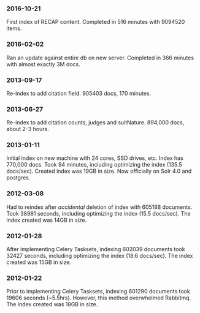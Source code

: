 ### 2016-10-21
First index of RECAP content. Completed in 516 minutes with 9094520 items.

### 2016-02-02
Ran an update against entire db on new server. Completed in 366 minutes with
almost exactly 3M docs.

### 2013-09-17
Re-index to add citation field. 905403 docs, 170 minutes.

### 2013-06-27
Re-index to add citation counts, judges and suitNature. 894,000 docs, about
2-3 hours.

### 2013-01-11
Initial index on new machine with 24 cores, SSD drives, etc. Index has 770,000
docs. Took 94 minutes, including optimizing the index  (135.5 docs/sec).
Created index was 19GB in size. Now officially on Solr 4.0 and postgres.

### 2012-03-08
Had to reindex after *accidental* deletion of index with 605188 documents.
Took 38981 seconds, including optimizing the index (15.5 docs/sec). The index
created was 14GB in size.

### 2012-01-28
After implementing Celery Tasksets, indexing 602039 documents took 32427 seconds,
including optimizing the index (18.6 docs/sec). The index created was 15GB in size.

### 2012-01-22
Prior to implementing Celery Tasksets, indexing 601290 documents took 19606
seconds (~5.5hrs). However, this method overwhelmed Rabbitmq. The index created
was 18GB in size.
